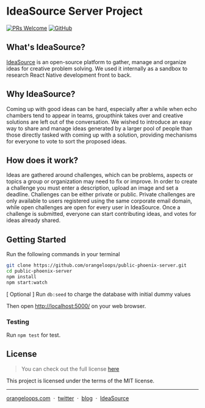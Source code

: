 # IdeaSource Server Project
[![PRs Welcome](https://img.shields.io/badge/PRs-welcome-orange.svg)](https://github.com/orangeloops/public-phoenix-server/pulls) [![GitHub](https://img.shields.io/github/license/orangeloops/public-phoenix-server.svg)](https://github.com/orangeloops/public-phoenix-server/blob/develop/LICENSE)

## What's IdeaSource?

[IdeaSource](https://ideasource.io/) is an open-source platform to gather, manage and organize ideas for creative problem solving. We used it internally as a sandbox to research React Native development front to back.

## Why IdeaSource?

Coming up with good ideas can be hard, especially after a while when echo chambers tend to appear in teams, groupthink takes over and creative solutions are left out of the conversation. We wished to introduce an easy way to share and manage ideas generated by a larger pool of people than those directly tasked with coming up with a solution, providing mechanisms for everyone to vote to sort the proposed ideas. 

## How does it work?

Ideas are gathered around challenges, which can be problems, aspects or topics a group or organization may need to fix or improve. In order to create a challenge you must enter a description, upload an image and set a deadline. Challenges can be either private or public. Private challenges are only available to users registered using the same corporate email domain, while open challenges are open for every user in IdeaSource. Once a challenge is submitted, everyone can start contributing ideas, and votes for ideas already shared.

## Getting Started

Run the following commands in your terminal

```bash
git clone https://github.com/orangeloops/public-phoenix-server.git
cd public-phoenix-server
npm install
npm start:watch
```
[ Optional ] Run `db:seed` to charge the database with initial dummy values

Then open [http://localhost:5000/](http://localhost:5000/graphql) on your web browser.

### Testing

Run `npm test` for test.

## License
>You can check out the full license [here](https://github.com/orangeloops/public-phoenix-server/blob/develop/LICENSE)

This project is licensed under the terms of the MIT license.

---

[orangeloops.com](https://www.orangeloops.com/) &nbsp;&middot;&nbsp;
[twitter](https://twitter.com/orangeloopsinc/) &nbsp;&middot;&nbsp;
[blog](https://orangeloops.com/blog/) &nbsp;&middot;&nbsp;
[IdeaSource](https://ideasource.io/)

